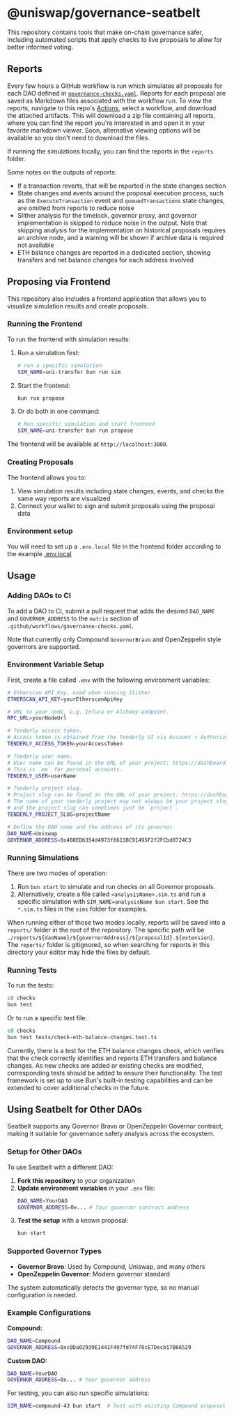 # @uniswap/governance-seatbelt

This repository contains tools that make on-chain governance safer,
including automated scripts that apply checks to live proposals to allow
for better informed voting.

## Reports

Every few hours a GitHub workflow is run which simulates all proposals for each DAO defined in [`governance-checks.yaml`](https://github.com/Uniswap/governance-seatbelt/blob/main/.github/workflows/governance-checks.yaml).
Reports for each proposal are saved as Markdown files associated with the workflow run.
To view the reports, navigate to this repo's [Actions](https://github.com/Uniswap/governance-seatbelt/actions), select a workflow, and download the attached artifacts.
This will download a zip file containing all reports, where you can find the report you're interested in and open it in your favorite markdown viewer.
Soon, alternative viewing options will be available so you don't need to download the files.

If running the simulations locally, you can find the reports in the `reports` folder.

Some notes on the outputs of reports:

- If a transaction reverts, that will be reported in the state changes section
- State changes and events around the proposal execution process, such as the `ExecuteTransaction` event and `queuedTransactions` state changes, are omitted from reports to reduce noise
- Slither analysis for the timelock, governor proxy, and governor implementation is skipped to reduce noise in the output. Note that skipping analysis for the implementation on historical proposals requires an archive node, and a warning will be shown if archive data is required not available
- ETH balance changes are reported in a dedicated section, showing transfers and net balance changes for each address involved

## Proposing via Frontend

This repository also includes a frontend application that allows you to visualize simulation results and create proposals.

### Running the Frontend

To run the frontend with simulation results:

1. Run a simulation first:

   ```sh
   # run a specific simulation
   SIM_NAME=uni-transfer bun run sim
   ```

2. Start the frontend:

   ```sh
   bun run propose
   ```

3. Or do both in one command:

   ```sh
   # Run specific simulation and start frontend
   SIM_NAME=uni-transfer bun run propose
   ```

The frontend will be available at `http://localhost:3000`.

### Creating Proposals

The frontend allows you to:

1. View simulation results including state changes, events, and checks the same way reports are visualized
2. Connect your wallet to sign and submit proposals using the proposal data

### Environment setup

You will need to set up a `.env.local` file in the frontend folder according to the example [.env.local](/frontend/.env.local.example)

## Usage

### Adding DAOs to CI

To add a DAO to CI, submit a pull request that adds the desired `DAO_NAME` and `GOVERNOR_ADDRESS`
to the `matrix` section of `.github/workflows/governance-checks.yaml`.

Note that currently only Compound `GovernorBravo` and OpenZeppelin style governors are supported.

### Environment Variable Setup

First, create a file called `.env` with the following environment variables:

```sh
# Etherscan API Key, used when running Slither.
ETHERSCAN_API_KEY=yourEtherscanApiKey

# URL to your node, e.g. Infura or Alchemy endpoint.
RPC_URL=yourNodeUrl

# Tenderly access token.
# Access token is obtained from the Tenderly UI via Account > Authorization > Generate Access Token.
TENDERLY_ACCESS_TOKEN=yourAccessToken

# Tenderly user name.
# User name can be found in the URL of your project: https://dashboard.tenderly.co/<userName>/<project_slug>/transactions
# This is `me` for personal accounts.
TENDERLY_USER=userName

# Tenderly project slug.
# Project slug can be found in the URL of your project: https://dashboard.tenderly.co/<userName>/<project_slug>/transactions.
# The name of your tenderly project may not always be your project slug,
# and the project slug can sometimes just be `project`.
TENDERLY_PROJECT_SLUG=projectName

# Define the DAO name and the address of its governor.
DAO_NAME=Uniswap
GOVERNOR_ADDRESS=0x408ED6354d4973f66138C91495F2f2FCbd8724C3
```

### Running Simulations

There are two modes of operation:

1. Run `bun start` to simulate and run checks on all Governor proposals.
2. Alternatively, create a file called `<analysisName>.sim.ts` and run a specific simulation with `SIM_NAME=analysisName bun start`. See the `*.sim.ts` files in the `sims` folder for examples.

When running either of those two modes locally, reports will be saved into a `reports/` folder in the root of the repository.
The specific path will be `./reports/${daoName}/${governorAddress}/${proposalId}.${extension}`.
The `reports/` folder is gitignored, so when searching for reports in this directory your editor may hide the files by default.

### Running Tests

To run the tests:

```sh
cd checks
bun test
```

Or to run a specific test file:

```sh
cd checks
bun test tests/check-eth-balance-changes.test.ts
```

Currently, there is a test for the ETH balance changes check, which verifies that the check correctly identifies and reports ETH transfers and balance changes. As new checks are added or existing checks are modified, corresponding tests should be added to ensure their functionality. The test framework is set up to use Bun's built-in testing capabilities and can be extended to cover additional checks in the future.

## Using Seatbelt for Other DAOs

Seatbelt supports any Governor Bravo or OpenZeppelin Governor contract, making it suitable for governance safety analysis across the ecosystem.

### Setup for Other DAOs

To use Seatbelt with a different DAO:

1. **Fork this repository** to your organization
2. **Update environment variables** in your `.env` file:
   ```bash
   DAO_NAME=YourDAO
   GOVERNOR_ADDRESS=0x... # Your governor contract address
   ```
3. **Test the setup** with a known proposal:
   ```bash
   bun start
   ```

### Supported Governor Types

- **Governor Bravo**: Used by Compound, Uniswap, and many others
- **OpenZeppelin Governor**: Modern governor standard

The system automatically detects the governor type, so no manual configuration is needed.

### Example Configurations

**Compound:**
```bash
DAO_NAME=Compound
GOVERNOR_ADDRESS=0xc0Da02939E1441F497fd74F78cE7Decb17B66529
```

**Custom DAO:**
```bash
DAO_NAME=YourDAO
GOVERNOR_ADDRESS=0x... # Your governor address
```

For testing, you can also run specific simulations:
```bash
SIM_NAME=compound-43 bun start  # Test with existing Compound proposal
```
